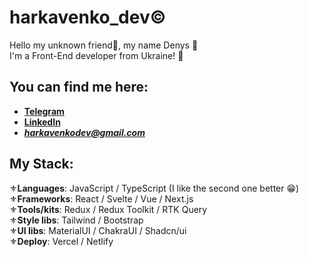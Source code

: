 # harkavenko_dev©️

Hello my unknown friend👋, my name Denys 🤖<br/>
I'm a Front-End developer from Ukraine! 🥰

## You can find me here:

- **[Telegram](https://t.me/de0nn1s)** <br/>
- **[LinkedIn](https://www.linkedin.com/in/denys-harkavenko-52234a251/)** <br/>
- ***harkavenkodev@gmail.com***

## My Stack:
⚜️**Languages**:  JavaScript / TypeScript (I like the second one better 😁)<br/>
⚜️**Frameworks**:  React / Svelte / Vue / Next.js<br/>
⚜️**Tools/kits**:  Redux / Redux Toolkit / RTK Query<br/>
⚜️**Style libs**:  Tailwind / Bootstrap <br/>
⚜️**UI libs**:  MaterialUI / ChakraUI / Shadcn/ui<br/>
⚜️**Deploy**:  Vercel / Netlify<br/>
